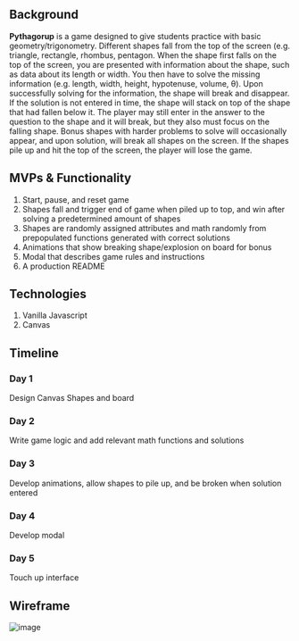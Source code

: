 

## Background
**Pythagorup** is a game designed to give students practice with basic geometry/trigonometry. Different shapes fall from the top of the screen (e.g. triangle, rectangle, rhombus, pentagon. When the shape first falls on the top of the screen, you are presented with information about the shape, such as data about its length or width. You then have to solve the missing information (e.g. length, width, height, hypotenuse, volume, θ). Upon successfully solving for the information, the shape will break and disappear. If the solution is not entered in time, the shape will stack on top of the shape that had fallen below it. The player may still enter in the answer to the question to the shape and it will break, but they also must focus on the falling shape. Bonus shapes with harder problems to solve will occasionally appear, and upon solution, will break all shapes on the screen. If the shapes pile up and hit the top of the screen, the player will lose the game.

## MVPs & Functionality
1. Start, pause, and reset game
2. Shapes fall and trigger end of game when piled up to top, and win after solving a predetermined amount of shapes
3. Shapes are randomly assigned attributes and math randomly from prepopulated functions generated with correct solutions
4. Animations that show breaking shape/explosion on board for bonus
5. Modal that describes game rules and instructions
6. A production README


## Technologies
1. Vanilla Javascript
2. Canvas



## Timeline
### Day 1
Design Canvas Shapes and board

### Day 2
Write game logic and add relevant math functions and solutions

### Day 3
Develop animations, allow shapes to pile up, and be broken when solution entered

### Day 4
Develop modal

### Day 5
Touch up interface

## Wireframe

![image](https://photos.google.com/u/1/photo/AF1QipPdW5y5sx2c8PvjCoBVphcFtdBifYNnlOy2xGkI)


